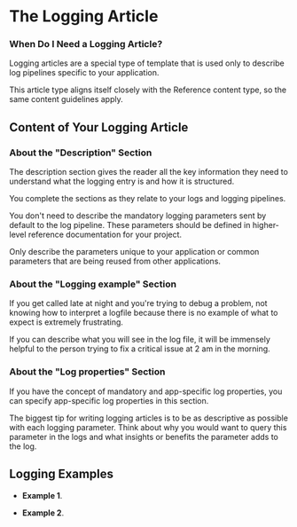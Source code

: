 # The Logging Article

### When Do I Need a Logging Article?

Logging articles are a special type of template that is used only to describe log pipelines specific to your application.

This article type aligns itself closely with the Reference content type, so the same content guidelines apply.

## Content of Your Logging Article

### About the "Description" Section

The description section gives the reader all the key information they need to understand what the logging entry is and how it is structured.

You complete the sections as they relate to your logs and logging pipelines.

You don't need to describe the mandatory logging parameters sent by default to the log pipeline. These parameters should be defined in higher-level reference documentation for your project.

Only describe the parameters unique to your application or common parameters that are being reused from other applications.

### About the "Logging example" Section

If you get called late at night and you're trying to debug a problem, not knowing how to interpret a logfile because there is no example of what to expect is extremely frustrating.

If you can describe what you will see in the log file, it will be immensely helpful to the person trying to fix a critical issue at 2 am in the morning.

### About the "Log properties" Section

If you have the concept of mandatory and app-specific log properties, you can specify app-specific log properties in this section.

The biggest tip for writing logging articles is to be as descriptive as possible with each logging parameter.
Think about why you would want to query this parameter in the logs and what insights or benefits the parameter adds to the log.

## Logging Examples

* **Example 1**.

* **Example 2**.
